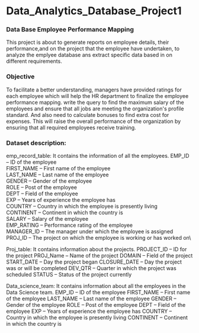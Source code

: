 # Data_Analytics_Database_Project1
### Data Base Employee Performance Mapping
This project is about to generate reports on employee details, their performance,and on the project that the employee have undertaken, to analyze the emplyee database ans extract specific data based in on different requirements.

### Objective
To facilitate a better understanding, managers have provided ratings for each employee which will help the HR department to finalize the employee performance mapping. write the query to find the maximum salary 
of the employees and ensure that all jobs are meeting the organization's profile standard. And also need to calculate bonuses to find extra cost for expenses. 
This will raise the overall performance of the organization by ensuring that all required employees receive training.

### Dataset description:
 
emp_record_table: It contains the information of all the employees.
	        EMP_ID – ID of the employee\
		FIRST_NAME – First name of the employee\
		LAST_NAME – Last name of the employee\
		GENDER – Gender of the employee\
		ROLE – Post of the employee\
		DEPT – Field of the employee\
		EXP – Years of experience the employee has\
                COUNTRY – Country in which the employee is presently living\
		CONTINENT – Continent in which the country is\
		SALARY – Salary of the employee\
		EMP_RATING – Performance rating of the employee\
		MANAGER_ID – The manager under which the employee is assigned\
		PROJ_ID – The project on which the employee is working or has worked on\

 
Proj_table: It contains information about the projects.
		PROJECT_ID – ID for the project
		PROJ_Name – Name of the project
		DOMAIN – Field of the project
		START_DATE – Day the project began
		CLOSURE_DATE – Day the project was or will be completed
		DEV_QTR – Quarter in which the project was scheduled
		STATUS – Status of the project currently
 
Data_science_team: It contains information about all the employees in the Data Science team.
		EMP_ID – ID of the employee
		FIRST_NAME – First name of the employee
		LAST_NAME – Last name of the employee
		GENDER – Gender of the employee
		ROLE – Post of the employee
		DEPT – Field of the employee
		EXP – Years of experience the employee has
		COUNTRY – Country in which the employee is presently living
		CONTINENT – Continent in which the country is



